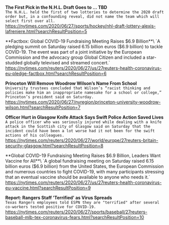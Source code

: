 **The First Pick in the N.H.L. Draft Goes to … TBD**\
`The N.H.L. held the first of two lotteries to determine the 2020 draft order but, in a confounding reveal, did not name the team which will select first over all.`\
https://nytimes.com/2020/06/27/sports/hockey/nhl-draft-lottery-alexis-lafreniere.html?searchResultPosition=5

**Factbox: Global COVID-19 Fundraising Meeting Raises $6.9 Billion**\
`A pledging summit on Saturday raised 6.15 billion euros ($6.9 billion) to tackle COVID-19. The event was part of a joint initiative by the European Commission and the advocacy group Global Citizen and included a star-studded globally televised and streamed concert.`\
https://nytimes.com/reuters/2020/06/27/us/27reuters-health-coronavirus-eu-pledge-factbox.html?searchResultPosition=6

**Princeton Will Remove Woodrow Wilson’s Name From School**\
`University trustees concluded that Wilson’s “racist thinking and policies make him an inappropriate namesake for a school or college,” Princeton’s president said on Saturday.`\
https://nytimes.com/2020/06/27/nyregion/princeton-university-woodrow-wilson.html?searchResultPosition=7

**Officer Hurt in Glasgow Knife Attack Says Swift Police Action Saved Lives**\
`A police officer who was seriously injured while dealing with a knife attack in the Scottish city of Glasgow said on Saturday that the incident could have been a lot worse had it not been for the swift actions of his colleagues.`\
https://nytimes.com/reuters/2020/06/27/world/europe/27reuters-britain-security-glasgow.html?searchResultPosition=8

**Global COVID-19 Fundraising Meeting Raises $6.9 Billion, Leaders Want Vaccine for All**\
`A global fundraising meeting on Saturday raised 6.15 billion euros ($6.9 billion) from the United States, the European Commission and numerous countries to fight COVID-19, with many participants stressing that an eventual vaccine should be available to anyone who needs it.`\
https://nytimes.com/reuters/2020/06/27/us/27reuters-health-coronavirus-eu-vaccine.html?searchResultPosition=9

**Report: Rangers Staff 'Terrified' as Virus Spreads**\
`Texas Rangers employees told ESPN they are "terrified" after several co-workers tested positive for COVID-19.`\
https://nytimes.com/reuters/2020/06/27/sports/baseball/27reuters-baseball-mlb-tex-coronavirus-fears.html?searchResultPosition=10


